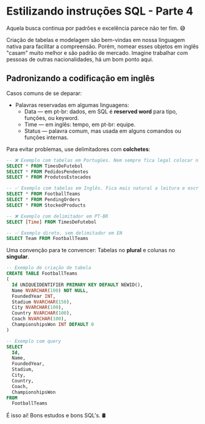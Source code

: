 # Estilizando instruções SQL - Parte 4

Aquela busca continua por padrões e excelência parece não ter fim. 😅

Criação de tabelas e modelagem são bem-vindas em nossa linguagem nativa para facilitar a compreensão. Porém, nomear
esses objetos em inglês "casam" muito melhor e são padrão de mercado. Imagine trabalhar com pessoas de outras
nacionalidades, há um bom ponto aqui.

## Padronizando a codificação em inglês

Casos comuns de se deparar:

- Palavras reservadas em algumas linguagens:
  - Data — em pt-br: dados, em SQL é **reserved word** para tipo, funções, ou keyword.
  - Time — em inglês: tempo, em pt-br: equipe.
  - Status — palavra comum, mas usada em alguns comandos ou funções internas.

Para evitar problemas, use delimitadores com **colchetes**:

```sql
-- ❌ Exemplo com tabelas em Portugûes. Nem sempre fica legal colocar no plural.
SELECT * FROM TimesDeFutebol
SELECT * FROM PedidosPendentes
SELECT * FROM ProdutosEstocados

-- ✅ Exemplo com tabelas em Inglês. Fica mais natural a leitura e escrita.
SELECT * FROM FootballTeams
SELECT * FROM PendingOrders
SELECT * FROM StockedProducts

-- ❌ Exemplo com delimitador em PT-BR
SELECT [Time] FROM TimesDeFutebol

-- ✅ Exemplo direto, sem delimitador em EN
SELECT Team FROM FootballTeams
```

Uma convenção para te convencer: Tabelas no **plural** e colunas no **singular**.

```sql
-- Exemplo de criação de tabela
CREATE TABLE FootballTeams
(
  Id UNIQUEIDENTIFIER PRIMARY KEY DEFAULT NEWID(),
  Name NVARCHAR(100) NOT NULL,
  FoundedYear INT,
  Stadium NVARCHAR(150),
  City NVARCHAR(100),
  Country NVARCHAR(100),
  Coach NVARCHAR(100),
  ChampionshipsWon INT DEFAULT 0
)

-- Exemplo com query
SELECT
  Id,
  Name,
  FoundedYear,
  Stadium,
  City,
  Country,
  Coach,
  ChampionshipsWon
FROM
  FootballTeams
```

É isso ai! Bons estudos e bons SQL's. 🛢️
